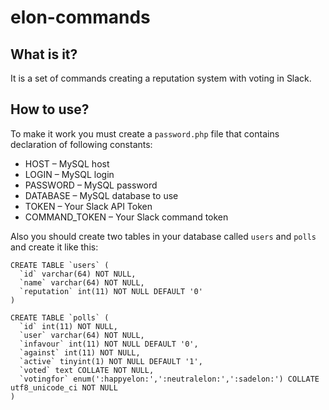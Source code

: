 # elon-commands
## What is it?
It is a set of commands creating a reputation system with voting in Slack.

## How to use?
To make it work you must create a `password.php` file that contains declaration of following constants:
* HOST – MySQL host
* LOGIN – MySQL login
* PASSWORD – MySQL password
* DATABASE – MySQL database to use
* TOKEN – Your Slack API Token
* COMMAND_TOKEN – Your Slack command token

Also you should create two tables in your database called `users` and `polls` and create it like this:
```
CREATE TABLE `users` (
  `id` varchar(64) NOT NULL,
  `name` varchar(64) NOT NULL,
  `reputation` int(11) NOT NULL DEFAULT '0'
)

CREATE TABLE `polls` (
  `id` int(11) NOT NULL,
  `user` varchar(64) NOT NULL,
  `infavour` int(11) NOT NULL DEFAULT '0',
  `against` int(11) NOT NULL,
  `active` tinyint(1) NOT NULL DEFAULT '1',
  `voted` text COLLATE NOT NULL,
  `votingfor` enum(':happyelon:',':neutralelon:',':sadelon:') COLLATE utf8_unicode_ci NOT NULL
)
```
